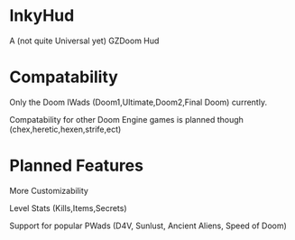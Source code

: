 # InkyHud
 A (not quite Universal yet) GZDoom Hud 
# Compatability
 Only the Doom IWads (Doom1,Ultimate,Doom2,Final Doom) currently.

 Compatability for other Doom Engine games is planned though (chex,heretic,hexen,strife,ect)
# Planned Features
 More Customizability

 Level Stats (Kills,Items,Secrets)

 Support for popular PWads (D4V, Sunlust, Ancient Aliens, Speed of Doom)
